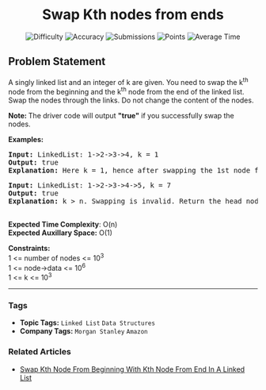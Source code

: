 <h1 align="center">Swap Kth nodes from ends</h1>

<p align="center">
  <img alt="Difficulty" title="Difficulty" src="https://custom-icon-badges.demolab.com/badge/Difficulty: Medium-1F222E?style=for-the-badge&logoColor=white&logo=fire"/>
  <img alt="Accuracy" title="Accuracy" src="https://custom-icon-badges.demolab.com/badge/Accuracy: 35.5%25-1F222E?style=for-the-badge&logoColor=white&logo=target"/>
  <img alt="Submissions" title="Submissions" src="https://custom-icon-badges.demolab.com/badge/Submissions: 62K+-1F222E?style=for-the-badge&logoColor=white&logo=repo"/>
  <img alt="Points" title="Points" src="https://custom-icon-badges.demolab.com/badge/Points: 4-1F222E?style=for-the-badge&logoColor=white&logo=award"/>
  <img alt="Average Time" title="Average Time" src="https://custom-icon-badges.demolab.com/badge/Average%20Time: 45m-1F222E?style=for-the-badge&logoColor=white&logo=clock"/>
</p>

## Problem Statement

A singly linked list and an integer of k are given. You need to swap the k<sup>th</sup> node from the beginning and the k<sup>th</sup> node from the end of the linked list. Swap the nodes through the links. Do not change the content of the nodes.

<b>Note: </b>The driver code will output <b>"true"</b> if you successfully swap the nodes.

<b>Examples:</b>

<pre><b>Input: </b>LinkedList: 1->2->3->4, k = 1
<b>Output: </b>true<b>
Explanation: </b>Here k = 1, hence after swapping the 1st node from the beginning and end the new list will be 4->2->3->1. </pre>

<pre><b>Input: </b>LinkedList: 1->2->3->4->5, k = 7
<b>Output: </b>true<b>
Explanation: </b>k > n. Swapping is invalid. Return the head node as it is.<br> </pre>

<b>Expected Time Complexity</b>: O(n)<br><b>Expected Auxillary Space:</b> O(1)

<b>Constraints:</b><br>1 <= number of nodes <= 10<sup>3<br></sup>1 <= node->data <= 10<sup>6<br></sup>1 <= k <= 10<sup>3</sup>


<hr>

### Tags
- **Topic Tags:** `Linked List` `Data Structures`
- **Company Tags:** `Morgan Stanley` `Amazon`

### Related Articles
- [Swap Kth Node From Beginning With Kth Node From End In A Linked List](https://www.geeksforgeeks.org/swap-kth-node-from-beginning-with-kth-node-from-end-in-a-linked-list/)
